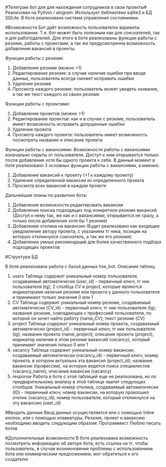 #Телеграм бот для для нахождения сотрудников в свои проекты#
Реализован на Python / aiogram. Использует библиотеки sqlite3 и БД SQLite. В боте реализована система управления состояниями.

#Возможности
Бот даёт возможность пользователю варианты использования. Т.е. бот может быть полезным как для соискателей, так и для работодателей.
Для этого в боте реализованы функции работы с резюме, работы с проектами, а так же предусмотренна возможность добавления вакансий в проекты.

Функции работы с резюме:
1) Добавление резюме (можно >1)
2) Редактирование резюме: в случае наличия ошибки при вводе данных, пользователь всегда сможет исправить ошибки
3) Удаление резюме
4) Просмотр каждого резюме: пользователь может увидеть название, а так же текст каждого из своих резюме

Функции работы с проектами:
1) Добавление проектов (можно >1)
2) Редактирование проектов: как и в случае с резюме, пользователь имеет возможность исправить допущенные ошибки
3) Удаление проекта
4) Просмотр каждого проекта: пользователь имеет возможность посмотреть название и описание проекта

Функции работы с вакансиями:
Возможности работы с вакансиями изначально скрыты от пользователя. Доступ к ним открывается только после добавления хотя бы одного проекта к себе.
В данный момент в боте реализовано 3 основных функции работы с вакансиями, а именно:
1) Добавление вакансий к проекту (>1 к каждому проекту)
2) Удаление определенной вакансии из определенного проекта
3) Просмотр всех вакансий в каждом проекте

Дальнейшие планы по развитию бота:
1) Добавление возможности редактировать вакансии
2) Добавление поиска подходящих под конкретное резюме вакансий (Доступ к нему так, же как и с вакансиями, открывается не сразу, а только после добавления хотя бы 1 резюме)
3) Добавление отклика на вакансию (Будет реализовано как входящее уведомление автору проекта, с указанием тг ника, позиции на которую откликнулся соискатель, а так же его резюме)
4) Добавление умных рекомендаций для более качественного подбора подходящих проектов


#Структура БД

В боте реализована работа с базой данных hse_bot. 
Описание таблиц:

1) users
Таблица содержит уникальный номер пользователя, создаваемый автоматически (user_id) - первичный ключ; тг ник пользователя (tg); 2 столбца CV и project, которые являются индикаторами наличия резюме или проекта у данного пользователя и принимают только значения 0 или 1
2) CV
Таблица содержит уникальный номер резюме, создаваемый автоматически (CV_id) - первичный ключ; тг ник пользователя (tg); название резюме, совпадающее с профессией пользователя, по которой он хочет найти работу (name_CV); текст резюме (CV)
3) project
Таблица содержит уникальный номер проекта, создаваемый автоматически (project_id) - первичный ключ; тг ник пользователя (tg); название проекта (name_project); описание проекта (project); индикатор наличия в этом резюме вакансий (vacancy), который принимает значения только 0 или 1
4) vacancy
Таблица содержит уникальный номер вакансии, создаваемый автоматически (vacancy_id) - первичный ключ; номер проекта, в котором актуальна эта вакансия (project_id); название вакансии (профессии), на которую ведется поиск специалистов (vacancy_name); описание вакансии (vacancy)
5) response
Работа в боте с этой таблицей еще не реализована, но по предварительному анализу в этой таблице хватит следующих столбцов:
Уникальный номер отклика, создаваемый автоматически (ID) - первичный ключ; номер вакансии, на которую произошел отклик (vacancy_id); номер пользователя, который откликнулся на эту вакансию (user_id)

#Вводить данные
Ввод данных осуществляется или с помощью Inline кнопок, или с помощью клавиатуры. 
Резюме, проект и вакансию необходимо вводить следующим образом:
Программист
Люблю писать ботов


#Дополнительные возможности
В боте реализована возможность посмотреть информацию об авторе бота, есть ссылка на тг, чтобы пользователь, в случае возникновения проблемы с использованием бота или коммерческим предложением, мог обратиться к его создателю
